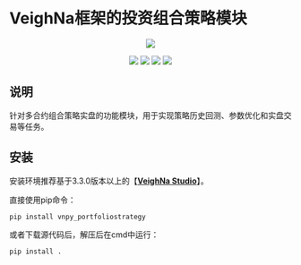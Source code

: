 # VeighNa框架的投资组合策略模块

<p align="center">
  <img src ="https://vnpy.oss-cn-shanghai.aliyuncs.com/vnpy-logo.png"/>
</p>

<p align="center">
    <img src ="https://img.shields.io/badge/version-1.0.4-blueviolet.svg"/>
    <img src ="https://img.shields.io/badge/platform-windows|linux|macos-yellow.svg"/>
    <img src ="https://img.shields.io/badge/python-3.7|3.8|3.9|3.10-blue.svg" />
    <img src ="https://img.shields.io/github/license/vnpy/vnpy.svg?color=orange"/>
</p>

## 说明

针对多合约组合策略实盘的功能模块，用于实现策略历史回测、参数优化和实盘交易等任务。

## 安装

安装环境推荐基于3.3.0版本以上的【[**VeighNa Studio**](https://www.vnpy.com)】。

直接使用pip命令：

```
pip install vnpy_portfoliostrategy
```


或者下载源代码后，解压后在cmd中运行：

```
pip install .
```
